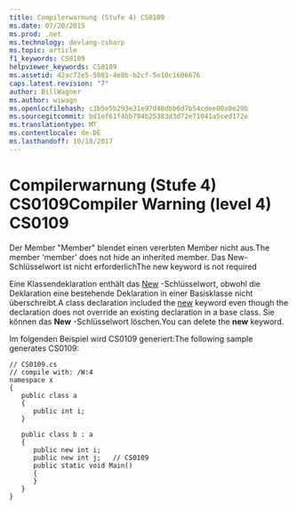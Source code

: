 ```yaml
---
title: Compilerwarnung (Stufe 4) CS0109
ms.date: 07/20/2015
ms.prod: .net
ms.technology: devlang-csharp
ms.topic: article
f1_keywords: CS0109
helpviewer_keywords: CS0109
ms.assetid: 42ac72e5-5081-4e8b-b2cf-5e10c1606676
caps.latest.revision: "7"
author: BillWagner
ms.author: wiwagn
ms.openlocfilehash: c3b5e5b293e31e97d48dbb6d7b54cdee00a0e29b
ms.sourcegitcommit: bd1ef61f4bb794b25383d3d72e71041a5ced172e
ms.translationtype: MT
ms.contentlocale: de-DE
ms.lasthandoff: 10/18/2017
---
```

# <a name="compiler-warning-level-4-cs0109"></a><span data-ttu-id="60b43-102">Compilerwarnung (Stufe 4) CS0109</span><span class="sxs-lookup"><span data-stu-id="60b43-102">Compiler Warning (level 4) CS0109</span></span>
<span data-ttu-id="60b43-103">Der Member "Member" blendet einen vererbten Member nicht aus.</span><span class="sxs-lookup"><span data-stu-id="60b43-103">The member 'member' does not hide an inherited member.</span></span> <span data-ttu-id="60b43-104">Das New-Schlüsselwort ist nicht erforderlich</span><span class="sxs-lookup"><span data-stu-id="60b43-104">The new keyword is not required</span></span>  
  
 <span data-ttu-id="60b43-105">Eine Klassendeklaration enthält das [New](../../csharp/language-reference/keywords/new.md) -Schlüsselwort, obwohl die Deklaration eine bestehende Deklaration in einer Basisklasse nicht überschreibt.</span><span class="sxs-lookup"><span data-stu-id="60b43-105">A class declaration included the [new](../../csharp/language-reference/keywords/new.md) keyword even though the declaration does not override an existing declaration in a base class.</span></span> <span data-ttu-id="60b43-106">Sie können das **New** -Schlüsselwort löschen.</span><span class="sxs-lookup"><span data-stu-id="60b43-106">You can delete the **new** keyword.</span></span>  
  
 <span data-ttu-id="60b43-107">Im folgenden Beispiel wird CS0109 generiert:</span><span class="sxs-lookup"><span data-stu-id="60b43-107">The following sample generates CS0109:</span></span>  
  
```  
// CS0109.cs  
// compile with: /W:4  
namespace x  
{  
   public class a  
   {  
      public int i;  
   }  
  
   public class b : a  
   {  
      public new int i;  
      public new int j;   // CS0109  
      public static void Main()  
      {  
      }  
   }  
}  
```
